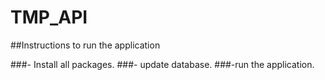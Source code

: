 # TMP_API

##Instructions to run the application

###- Install all packages.
###- update database.
###-run the application.

